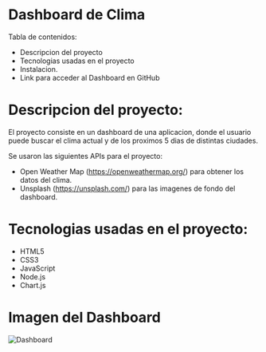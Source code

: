 # Dashboard de Clima

Tabla de contenidos:

- Descripcion del proyecto
- Tecnologias usadas en el proyecto
- Instalacion.
- Link para acceder al Dashboard en GitHub

# Descripcion del proyecto:

El proyecto consiste en un dashboard de una aplicacion, donde el usuario puede buscar el clima actual y de los proximos 5 dias de distintas ciudades.

Se usaron las siguientes APIs para el proyecto:

- Open Weather Map (https://openweathermap.org/) para obtener los datos del clima.
- Unsplash (https://unsplash.com/) para las imagenes de fondo del dashboard.

# Tecnologias usadas en el proyecto:

- HTML5
- CSS3
- JavaScript
- Node.js
- Chart.js

# Imagen del Dashboard

![Dashboard](https://github.com/CNoriegaTL/Dashboard-Clima/assets/main/imagen-dashboard.png?raw=true)



